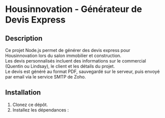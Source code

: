# Housinnovation - Générateur de Devis Express

## Description
Ce projet Node.js permet de générer des devis express pour Housinnovation lors du salon immobilier et construction.  
Les devis personnalisés incluent des informations sur le commercial (Quentin ou Lindsay), le client et les détails du projet.  
Le devis est généré au format PDF, sauvegardé sur le serveur, puis envoyé par email via le service SMTP de Zoho.

## Installation

1. Clonez ce dépôt.
2. Installez les dépendances :